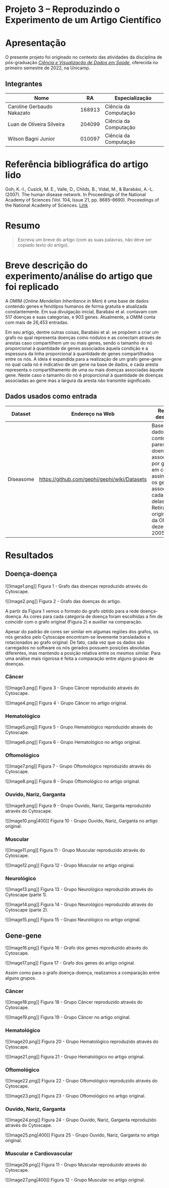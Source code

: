 # Projeto 3 – Reproduzindo o Experimento de um Artigo Científico
# Apresentação
O presente projeto foi originado no contexto das atividades da disciplina de pós-graduação [_Ciência e Visualização de Dados em Saúde_](https://ds4h.org/), oferecida no primeiro semestre de 2022, na Unicamp.

## Integrantes

Nome | RA | Especialização
---|---|---
Caroline Gerbaudo Nakazato | 168913 | Ciência da Computação
Luan de Oliveira Silveira | 204099 | Ciência da Computação
Wilson Bagni Junior | 010097 | Ciência da Computação

# Referência bibliográfica do artigo lido
Goh, K.-I., Cusick, M. E., Valle, D., Childs, B., Vidal, M., & Barabási, A.-L. (2007). The human disease network. In Proceedings of the National Academy of Sciences (Vol. 104, Issue 21, pp. 8685–8690). Proceedings of the National Academy of Sciences. [Link](https://doi.org/10.1073/pnas.0701361104)

# Resumo
> Escreva um breve do artigo (com as suas palavras, não deve ser copiado texto do artigo).

# Breve descrição do experimento/análise do artigo que foi replicado
A OMIM (_Online Mendelian Inheritance in Men_) é uma base de dados contendo genes e fenótipos humanos de forma gratuita e atualizada constantemente. Em sua divulgação inicial, Barabási et al. contavam com 517 doenças e suas categorias, e 903 genes. Atualmente, a OMIM conta com mais de 26,453 entradas.

Em seu artigo, dentre outras coisas, Barabási et al. se propõem a criar um grafo no qual representa doenças como nódulos e as conectam através de arestas caso compartilhem um ou mais genes, sendo o tamanho do nó proporcional à quantidade de genes associados àquela condição e a espessura da linha proporcional à quantidade de genes compartilhados entre os nós. A ideia é expandida para a realização de um grafo gene-gene no qual cada nó é indicativo de um gene na base de dados, e cada aresta representa o compartilhamento de uma ou mais doenças associadas àquele gene. Neste caso o tamanho do nó é proporcional à quantidade de doenças associadas ao gene mas a largura da aresta não transmite significado.

## Dados usados como entrada
Dataset | Endereço na Web | Resumo descritivo
----- | ----- | -----
Diseasome | https://github.com/gephi/gephi/wiki/Datasets | Base de dados contendo pares de doenças associadas por genes em comum, assim como os genes associados a cada uma delas. Retirada originalmente da OMIM, dezembro de 2005.

# Resultados

## Doença-doença
![[Image1.png]]
Figura 1 - Grafo das doenças reproduzido através do Cytoscape.

![[Image2.png]]
Figura 2 - Grafo das doenças do artigo.

A partir da Figura 1 vemos o formato do grafo obtido para a rede doença-doença. As cores para cada categoria de doença foram escolhidas a fim de coincidir com o grafo original (Figura 2) e auxiliar na comparação.

Apesar do padrão de cores ser similar em algumas regiões dos grafos, os nós gerados pelo Cytoscape encontram-se levemente transladados e rotacionados ao grafo original. De fato, cada vez que os dados são carregados no software os nós gerados possuem posições absolutas diferentes, mas mantendo a posição relativa entre os mesmos similar. Para uma análise mais rigorosa é feita a comparação entre alguns grupos de doenças.

### Câncer
![[Image3.png]]
Figura 3 - Grupo Câncer reproduzido através do Cytoscape.

![[Image4.png]]
Figura 4 - Grupo Câncer no artigo original.

### Hematológico
![[Image5.png]]
Figura 5 - Grupo Hematológico reproduzido através do Cytoscape.

![[Image6.png]]
Figura 6 - Grupo Hematológico no artigo original.

### Oftomológico
![[Image7.png]]
Figura 7 - Grupo Oftomológico reproduzido através do Cytoscape.

![[Image8.png]]
Figura 8 - Grupo Oftomológico no artigo original.

### Ouvido, Nariz, Garganta
![[Image9.png]]
Figura 9 - Grupo Ouvido, Nariz, Garganta reproduzido através do Cytoscape.

![[Image10.png|400]]
Figura 10 - Grupo Ouvido, Nariz, Garganta no artigo original.

### Muscular
![[Image11.png]]
Figura 11 - Grupo Muscular reproduzido através do Cytoscape.

![[Image12.png]]
Figura 12 - Grupo Muscular no artigo original.

### Neurológico
![[Image13.png]]
Figura 13 - Grupo Neurológico reproduzido através do Cytoscape (parte 1).

![[Image14.png]]
Figura 14 - Grupo Neurológico reproduzido através do Cytoscape (parte 2).

![[Image15.png]]
Figura 15 - Grupo Neurológico no artigo original.

## Gene-gene
![[Image16.png]]
Figura 16 - Grafo dos genes reproduzido através do Cytoscape.

![[Image17.png]]
Figura 17 - Grafo dos genes do artigo original.

Assim como para o grafo doença-doença, realizamos a comparação entre alguns grupos.

### Câncer
![[Image18.png]]
Figura 18 - Grupo Câncer reproduzido através do Cytoscape.

![[Image19.png]]
Figura 19 - Grupo Câncer no artigo original.

### Hematológico
![[Image20.png]]
Figura 20 - Grupo Hematológico reproduzido através do Cytoscape.

![[Image21.png]]
Figura 21 - Grupo Hematológico no artigo original.

### Oftomológico
![[Image22.png]]
Figura 22 - Grupo Oftomológico reproduzido através do Cytoscape.

![[Image23.png]]
Figura 23 - Grupo Oftomológico no artigo original.

### Ouvido, Nariz, Garganta
![[Image24.png]]
Figura 24 - Grupo Ouvido, Nariz, Garganta reproduzido através do Cytoscape.

![[Image25.png|400]]
Figura 25 - Grupo Ouvido, Nariz, Garganta no artigo original.

### Muscular e Cardiovascular
![[Image26.png]]
Figura 11 - Grupo Muscular reproduzido através do Cytoscape.

![[Image27.png|400]]
Figura 12 - Grupo Muscular no artigo original.
